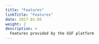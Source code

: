 ```yaml
---
title: "Features"
linkTitle: "Features"
date: 2017-01-05
weight: 2
description: >
  Features provided by the GSF platform
---
```

